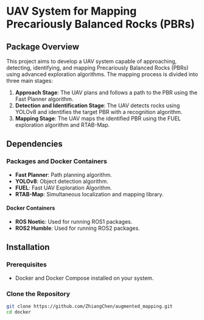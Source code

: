 # UAV System for Mapping Precariously Balanced Rocks (PBRs)

## Package Overview

This project aims to develop a UAV system capable of approaching, detecting, identifying, and mapping Precariously Balanced Rocks (PBRs) using advanced exploration algorithms. The mapping process is divided into three main stages:

1. **Approach Stage**: The UAV plans and follows a path to the PBR using the Fast Planner algorithm.
2. **Detection and Identification Stage**: The UAV detects rocks using YOLOv8 and identifies the target PBR with a recognition algorithm.
3. **Mapping Stage**: The UAV maps the identified PBR using the FUEL exploration algorithm and RTAB-Map.

## Dependencies

### Packages and Docker Containers

- **Fast Planner**: Path planning algorithm.
- **YOLOv8**: Object detection algorithm.
- **FUEL**: Fast UAV Exploration Algorithm.
- **RTAB-Map**: Simultaneous localization and mapping library.

#### Docker Containers

- **ROS Noetic**: Used for running ROS1 packages.
- **ROS2 Humble**: Used for running ROS2 packages.

## Installation

### Prerequisites

- Docker and Docker Compose installed on your system.

### Clone the Repository

```sh
git clone https://github.com/ZhiangChen/augmented_mapping.git
cd docker
```